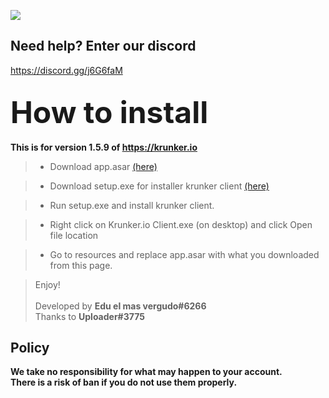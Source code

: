 <img src="https://i.imgur.com/Z2tkF5j.png"><br>
## Need help? Enter our discord
<a href="https://discord.gg/j6G6faM" target="_blank">https://discord.gg/j6G6faM</a>

## <font size="20px">How to install</font><br>
**This is for version 1.5.9 of https://krunker.io**

>- Download app.asar <a href="#">(here)</a>

>- Download setup.exe for installer krunker client <a href="https://client.krunker.io/setup.exe" target="_blank">(here)</a>

>- Run setup.exe and install krunker client.

>- Right click on Krunker.io Client.exe (on desktop) and click Open file location

>- Go to resources and replace app.asar with what you downloaded from this page.

>Enjoy!<br><br>
Developed by **Edu el mas vergudo#6266**<br>
Thanks to **Uploader#3775**

## Policy
<b>We take no responsibility for what may happen to your account.<br>
There is a risk of ban if you do not use them properly.</b>
